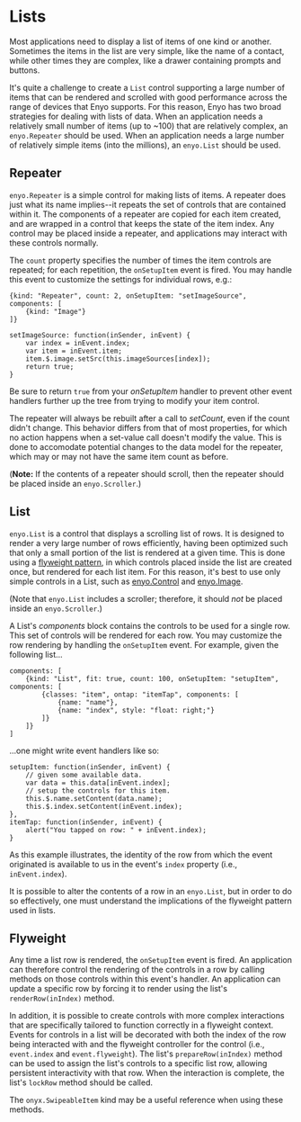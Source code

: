 # Lists

Most applications need to display a list of items of one kind or another.
Sometimes the items in the list are very simple, like the name of a contact,
while other times they are complex, like a drawer containing prompts and
buttons.

It's quite a challenge to create a `List` control supporting a large number of
items that can be rendered and scrolled with good performance across the range
of devices that Enyo supports.  For this reason, Enyo has two broad strategies
for dealing with lists of data.  When an application needs a relatively small
number of items (up to ~100) that are relatively complex, an `enyo.Repeater`
should be used.  When an application needs a large number of relatively simple
items (into the millions), an `enyo.List` should be used.

## Repeater

`enyo.Repeater` is a simple control for making lists of items.  A repeater does
just what its name implies--it repeats the set of controls that are contained
within it.  The components of a repeater are copied for each item created, and
are	wrapped	in a control that keeps the state of the item index.  Any control
may be placed inside a repeater, and applications may interact with these
controls normally.

The `count` property specifies the number of times the item controls are
repeated; for each repetition, the `onSetupItem` event is fired.  You may handle
this event to customize the settings for individual rows, e.g.:

	{kind: "Repeater", count: 2, onSetupItem: "setImageSource", components: [
		{kind: "Image"}
	]}

	setImageSource: function(inSender, inEvent) {
		var index = inEvent.index;
		var item = inEvent.item;
		item.$.image.setSrc(this.imageSources[index]);
		return true;
	}

Be sure to return `true` from your _onSetupItem_ handler to prevent other event
handlers further up the tree from trying to modify your item control.

The repeater will always be rebuilt after a call to _setCount_, even if the
count didn't change.  This behavior differs from that of most properties, for
which no action happens when a set-value call doesn't modify the value.	 This is
done to accomodate potential changes to the data model for the repeater, which
may or may not have the same item count as before.

(**Note:** If the contents of a repeater should scroll, then the repeater should
be placed inside an `enyo.Scroller`.)

## List

`enyo.List` is a control that displays a scrolling list of rows.  It is
designed to render a very large number of rows efficiently, having been
optimized such that only a small portion of	the list is rendered at a given
time.  This is done using a
[flyweight pattern](http://en.wikipedia.org/wiki/Flyweight_pattern), in which
controls placed inside the list are created once, but rendered for each list
item.  For this reason, it's best to use only simple controls in a List, such as
<a href="#enyo.Control">enyo.Control</a> and <a href="#enyo.Image">enyo.Image</a>.

(Note that `enyo.List` includes a scroller; therefore, it should *not* be placed
inside an `enyo.Scroller`.)

A List's _components_ block contains the controls to be used for a single row.
This set of controls will be rendered for each row.	 You may customize the row
rendering by handling the `onSetupItem` event.  For example, given the following
list...

	components: [
		{kind: "List", fit: true, count: 100, onSetupItem: "setupItem", components: [
			{classes: "item", ontap: "itemTap", components: [
				{name: "name"},
				{name: "index", style: "float: right;"}
			]}
		]}
	]

...one might write event handlers like so:

	setupItem: function(inSender, inEvent) {
		// given some available data.
		var data = this.data[inEvent.index];
		// setup the controls for this item.
		this.$.name.setContent(data.name);
		this.$.index.setContent(inEvent.index);
	},
	itemTap: function(inSender, inEvent) {
		alert("You tapped on row: " + inEvent.index);
	}

As this example illustrates, the identity of the row from which the event
originated is available to us in the event's `index` property (i.e.,
`inEvent.index`).

It is possible to alter the contents of a row in an `enyo.List`, but in order to
do so effectively, one must understand the implications of the flyweight pattern
used in lists.

## Flyweight

Any time a list row is rendered, the `onSetupItem` event is fired.  An
application can therefore control the rendering of the controls in a row by
calling methods on those controls within this event's handler.  An application
can update a specific row by forcing it to render using the list's
`renderRow(inIndex)` method.

In addition, it is possible to create controls with more complex interactions
that are specifically tailored to function correctly in a flyweight context.
Events for controls in a list will be decorated with both the index of the row
being interacted with and the flyweight controller for the control (i.e.,
`event.index` and `event.flyweight`).  The list's `prepareRow(inIndex)` method
can be used to assign the list's controls to a specific list row, allowing
persistent interactivity with that row.  When the interaction is complete, the
list's `lockRow` method should be called.

The `onyx.SwipeableItem` kind may be a useful reference when using these methods.
